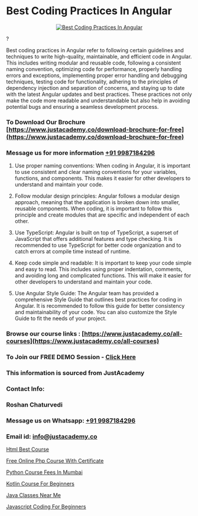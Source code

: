 # Best Coding Practices In Angular

<p align="center">
  <a href="https://justacademy.co/course-detail/angular-training">
    <img src="https://justacademy.co/storage2/course_image/1676637041_course_image.webp" alt="Best Coding Practices In Angular">
  </a>
</p>
?

Best coding practices in Angular refer to following certain guidelines and techniques to write high-quality, maintainable, and efficient code in Angular. This includes writing modular and reusable code, following a consistent naming convention, optimizing code for performance, properly handling errors and exceptions, implementing proper error handling and debugging techniques, testing code for functionality, adhering to the principles of dependency injection and separation of concerns, and staying up to date with the latest Angular updates and best practices. These practices not only make the code more readable and understandable but also help in avoiding potential bugs and ensuring a seamless development process. 
### To Download Our Brochure [https://www.justacademy.co/download-brochure-for-free](https://www.justacademy.co/download-brochure-for-free)
### Message us for more information [+91 9987184296](https://api.whatsapp.com/send?phone=919987184296)
1) Use proper naming conventions: When coding in Angular, it is important to use consistent and clear naming conventions for your variables, functions, and components. This makes it easier for other developers to understand and maintain your code.

2) Follow modular design principles: Angular follows a modular design approach, meaning that the application is broken down into smaller, reusable components. When coding, it is important to follow this principle and create modules that are specific and independent of each other.

3) Use TypeScript: Angular is built on top of TypeScript, a superset of JavaScript that offers additional features and type checking. It is recommended to use TypeScript for better code organization and to catch errors at compile time instead of runtime.

4) Keep code simple and readable: It is important to keep your code simple and easy to read. This includes using proper indentation, comments, and avoiding long and complicated functions. This will make it easier for other developers to understand and maintain your code.

5) Use Angular Style Guide: The Angular team has provided a comprehensive Style Guide that outlines best practices for coding in Angular. It is recommended to follow this guide for better consistency and maintainability of your code. You can also customize the Style Guide to fit the needs of your project.

### Browse our course links : [https://www.justacademy.co/all-courses](https://www.justacademy.co/all-courses) 
### To Join our FREE DEMO Session - [Click Here](https://www.justacademy.co/register-for-course-demo)


### This information is sourced from JustAcademy
### Contact Info:
### Roshan Chaturvedi
### Message us on Whatsapp: [+91 9987184296](https://api.whatsapp.com/send?phone=919987184296)
### Email id: [info@justacademy.co](mailto:info@justacademy.co)
                
[Html Best Course](https://www.linkedin.com/pulse/html-best-course-justacademy-boston-kleve?trackingId=fcsVOfAH1YaUZ%2BLmvPWKww%3D%3D&lipi=urn%3Ali%3Apage%3Ad_flagship3_company_admin%3BTbY8fN%2BZSiWS3%2FqQQu1Jtw%3D%3D)

[Free Online Php Course With Certificate](https://www.linkedin.com/pulse/free-online-php-course-certificate-justacademy-qhojc?trackingId=t%2FPS6NbS82pypAoMuXudcg%3D%3D&lipi=urn%3Ali%3Apage%3Ad_flagship3_company_admin%3BWbxQ1A18RaaLg4c2WwaK8w%3D%3D)

[Python Course Fees In Mumbai](https://medium.com/@mahi3106/python-course-fees-in-mumbai-fbfa214dede3)

[Kotlin Course For Beginners](https://medium.com/@ranepooja/kotlin-course-for-beginners-e00b8b27a46d)

[Java Classes Near Me](https://justacademyin.github.io/justacademy/java-classes-near-me)

[Javascript Coding For Beginners](https://justacademyin.github.io/Articles/Javascript-Coding-For-Beginners)


